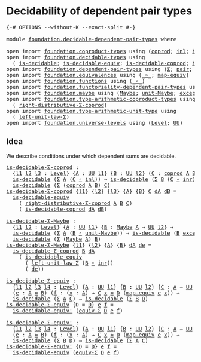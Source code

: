 # Decidability of dependent pair types

<pre class="Agda"><a id="49" class="Symbol">{-#</a> <a id="53" class="Keyword">OPTIONS</a> <a id="61" class="Pragma">--without-K</a> <a id="73" class="Pragma">--exact-split</a> <a id="87" class="Symbol">#-}</a>

<a id="92" class="Keyword">module</a> <a id="99" href="foundation.decidable-dependent-pair-types.html" class="Module">foundation.decidable-dependent-pair-types</a> <a id="141" class="Keyword">where</a>

<a id="148" class="Keyword">open</a> <a id="153" class="Keyword">import</a> <a id="160" href="foundation.coproduct-types.html" class="Module">foundation.coproduct-types</a> <a id="187" class="Keyword">using</a> <a id="193" class="Symbol">(</a><a id="194" href="foundation.coproduct-types.html#1168" class="Datatype">coprod</a><a id="200" class="Symbol">;</a> <a id="202" href="foundation.coproduct-types.html#1239" class="InductiveConstructor">inl</a><a id="205" class="Symbol">;</a> <a id="207" href="foundation.coproduct-types.html#1262" class="InductiveConstructor">inr</a><a id="210" class="Symbol">)</a>
<a id="212" class="Keyword">open</a> <a id="217" class="Keyword">import</a> <a id="224" href="foundation.decidable-types.html" class="Module">foundation.decidable-types</a> <a id="251" class="Keyword">using</a>
  <a id="259" class="Symbol">(</a> <a id="261" href="foundation.decidable-types.html#1905" class="Function">is-decidable</a><a id="273" class="Symbol">;</a> <a id="275" href="foundation.decidable-types.html#5701" class="Function">is-decidable-equiv</a><a id="293" class="Symbol">;</a> <a id="295" href="foundation.decidable-types.html#2953" class="Function">is-decidable-coprod</a><a id="314" class="Symbol">;</a> <a id="316" href="foundation.decidable-types.html#5847" class="Function">is-decidable-equiv&#39;</a><a id="335" class="Symbol">)</a>
<a id="337" class="Keyword">open</a> <a id="342" class="Keyword">import</a> <a id="349" href="foundation.dependent-pair-types.html" class="Module">foundation.dependent-pair-types</a> <a id="381" class="Keyword">using</a> <a id="387" class="Symbol">(</a><a id="388" href="foundation-core.dependent-pair-types.html#515" class="Record">Σ</a><a id="389" class="Symbol">;</a> <a id="391" href="foundation-core.dependent-pair-types.html#588" class="InductiveConstructor">pair</a><a id="395" class="Symbol">;</a> <a id="397" href="foundation-core.dependent-pair-types.html#605" class="Field">pr1</a><a id="400" class="Symbol">;</a> <a id="402" href="foundation-core.dependent-pair-types.html#617" class="Field">pr2</a><a id="405" class="Symbol">)</a>
<a id="407" class="Keyword">open</a> <a id="412" class="Keyword">import</a> <a id="419" href="foundation.equivalences.html" class="Module">foundation.equivalences</a> <a id="443" class="Keyword">using</a> <a id="449" class="Symbol">(</a><a id="450" href="foundation-core.equivalences.html#1621" class="Function Operator">_≃_</a><a id="453" class="Symbol">;</a> <a id="455" href="foundation-core.equivalences.html#1821" class="Function">map-equiv</a><a id="464" class="Symbol">)</a>
<a id="466" class="Keyword">open</a> <a id="471" class="Keyword">import</a> <a id="478" href="foundation.functions.html" class="Module">foundation.functions</a> <a id="499" class="Keyword">using</a> <a id="505" class="Symbol">(</a><a id="506" href="foundation-core.functions.html#420" class="Function Operator">_∘_</a><a id="509" class="Symbol">)</a>
<a id="511" class="Keyword">open</a> <a id="516" class="Keyword">import</a> <a id="523" href="foundation.functoriality-dependent-pair-types.html" class="Module">foundation.functoriality-dependent-pair-types</a> <a id="569" class="Keyword">using</a> <a id="575" class="Symbol">(</a><a id="576" href="foundation-core.functoriality-dependent-pair-types.html#10434" class="Function">equiv-Σ</a><a id="583" class="Symbol">)</a>
<a id="585" class="Keyword">open</a> <a id="590" class="Keyword">import</a> <a id="597" href="foundation.maybe.html" class="Module">foundation.maybe</a> <a id="614" class="Keyword">using</a> <a id="620" class="Symbol">(</a><a id="621" href="foundation.maybe.html#1449" class="Function">Maybe</a><a id="626" class="Symbol">;</a> <a id="628" href="foundation.maybe.html#1508" class="Function">unit-Maybe</a><a id="638" class="Symbol">;</a> <a id="640" href="foundation.maybe.html#1576" class="Function">exception-Maybe</a><a id="655" class="Symbol">)</a>
<a id="657" class="Keyword">open</a> <a id="662" class="Keyword">import</a> <a id="669" href="foundation.type-arithmetic-coproduct-types.html" class="Module">foundation.type-arithmetic-coproduct-types</a> <a id="712" class="Keyword">using</a>
  <a id="720" class="Symbol">(</a> <a id="722" href="foundation.type-arithmetic-coproduct-types.html#5566" class="Function">right-distributive-Σ-coprod</a><a id="749" class="Symbol">)</a>
<a id="751" class="Keyword">open</a> <a id="756" class="Keyword">import</a> <a id="763" href="foundation.type-arithmetic-unit-type.html" class="Module">foundation.type-arithmetic-unit-type</a> <a id="800" class="Keyword">using</a>
  <a id="808" class="Symbol">(</a> <a id="810" href="foundation.type-arithmetic-unit-type.html#1542" class="Function">left-unit-law-Σ</a><a id="825" class="Symbol">)</a>
<a id="827" class="Keyword">open</a> <a id="832" class="Keyword">import</a> <a id="839" href="foundation.universe-levels.html" class="Module">foundation.universe-levels</a> <a id="866" class="Keyword">using</a> <a id="872" class="Symbol">(</a><a id="873" href="Agda.Primitive.html#597" class="Postulate">Level</a><a id="878" class="Symbol">;</a> <a id="880" href="foundation-core.universe-levels.html#235" class="Primitive">UU</a><a id="882" class="Symbol">)</a>
</pre>
## Idea

We describe conditions under which dependent sums are decidable.

<pre class="Agda"><a id="is-decidable-Σ-coprod"></a><a id="972" href="foundation.decidable-dependent-pair-types.html#972" class="Function">is-decidable-Σ-coprod</a> <a id="994" class="Symbol">:</a>
  <a id="998" class="Symbol">{</a><a id="999" href="foundation.decidable-dependent-pair-types.html#999" class="Bound">l1</a> <a id="1002" href="foundation.decidable-dependent-pair-types.html#1002" class="Bound">l2</a> <a id="1005" href="foundation.decidable-dependent-pair-types.html#1005" class="Bound">l3</a> <a id="1008" class="Symbol">:</a> <a id="1010" href="Agda.Primitive.html#597" class="Postulate">Level</a><a id="1015" class="Symbol">}</a> <a id="1017" class="Symbol">{</a><a id="1018" href="foundation.decidable-dependent-pair-types.html#1018" class="Bound">A</a> <a id="1020" class="Symbol">:</a> <a id="1022" href="foundation-core.universe-levels.html#235" class="Primitive">UU</a> <a id="1025" href="foundation.decidable-dependent-pair-types.html#999" class="Bound">l1</a><a id="1027" class="Symbol">}</a> <a id="1029" class="Symbol">{</a><a id="1030" href="foundation.decidable-dependent-pair-types.html#1030" class="Bound">B</a> <a id="1032" class="Symbol">:</a> <a id="1034" href="foundation-core.universe-levels.html#235" class="Primitive">UU</a> <a id="1037" href="foundation.decidable-dependent-pair-types.html#1002" class="Bound">l2</a><a id="1039" class="Symbol">}</a> <a id="1041" class="Symbol">(</a><a id="1042" href="foundation.decidable-dependent-pair-types.html#1042" class="Bound">C</a> <a id="1044" class="Symbol">:</a> <a id="1046" href="foundation.coproduct-types.html#1168" class="Datatype">coprod</a> <a id="1053" href="foundation.decidable-dependent-pair-types.html#1018" class="Bound">A</a> <a id="1055" href="foundation.decidable-dependent-pair-types.html#1030" class="Bound">B</a> <a id="1057" class="Symbol">→</a> <a id="1059" href="foundation-core.universe-levels.html#235" class="Primitive">UU</a> <a id="1062" href="foundation.decidable-dependent-pair-types.html#1005" class="Bound">l3</a><a id="1064" class="Symbol">)</a> <a id="1066" class="Symbol">→</a>
  <a id="1070" href="foundation.decidable-types.html#1905" class="Function">is-decidable</a> <a id="1083" class="Symbol">(</a><a id="1084" href="foundation-core.dependent-pair-types.html#515" class="Record">Σ</a> <a id="1086" href="foundation.decidable-dependent-pair-types.html#1018" class="Bound">A</a> <a id="1088" class="Symbol">(</a><a id="1089" href="foundation.decidable-dependent-pair-types.html#1042" class="Bound">C</a> <a id="1091" href="foundation-core.functions.html#420" class="Function Operator">∘</a> <a id="1093" href="foundation.coproduct-types.html#1239" class="InductiveConstructor">inl</a><a id="1096" class="Symbol">))</a> <a id="1099" class="Symbol">→</a> <a id="1101" href="foundation.decidable-types.html#1905" class="Function">is-decidable</a> <a id="1114" class="Symbol">(</a><a id="1115" href="foundation-core.dependent-pair-types.html#515" class="Record">Σ</a> <a id="1117" href="foundation.decidable-dependent-pair-types.html#1030" class="Bound">B</a> <a id="1119" class="Symbol">(</a><a id="1120" href="foundation.decidable-dependent-pair-types.html#1042" class="Bound">C</a> <a id="1122" href="foundation-core.functions.html#420" class="Function Operator">∘</a> <a id="1124" href="foundation.coproduct-types.html#1262" class="InductiveConstructor">inr</a><a id="1127" class="Symbol">))</a> <a id="1130" class="Symbol">→</a>
  <a id="1134" href="foundation.decidable-types.html#1905" class="Function">is-decidable</a> <a id="1147" class="Symbol">(</a><a id="1148" href="foundation-core.dependent-pair-types.html#515" class="Record">Σ</a> <a id="1150" class="Symbol">(</a><a id="1151" href="foundation.coproduct-types.html#1168" class="Datatype">coprod</a> <a id="1158" href="foundation.decidable-dependent-pair-types.html#1018" class="Bound">A</a> <a id="1160" href="foundation.decidable-dependent-pair-types.html#1030" class="Bound">B</a><a id="1161" class="Symbol">)</a> <a id="1163" href="foundation.decidable-dependent-pair-types.html#1042" class="Bound">C</a><a id="1164" class="Symbol">)</a>
<a id="1166" href="foundation.decidable-dependent-pair-types.html#972" class="Function">is-decidable-Σ-coprod</a> <a id="1188" class="Symbol">{</a><a id="1189" href="foundation.decidable-dependent-pair-types.html#1189" class="Bound">l1</a><a id="1191" class="Symbol">}</a> <a id="1193" class="Symbol">{</a><a id="1194" href="foundation.decidable-dependent-pair-types.html#1194" class="Bound">l2</a><a id="1196" class="Symbol">}</a> <a id="1198" class="Symbol">{</a><a id="1199" href="foundation.decidable-dependent-pair-types.html#1199" class="Bound">l3</a><a id="1201" class="Symbol">}</a> <a id="1203" class="Symbol">{</a><a id="1204" href="foundation.decidable-dependent-pair-types.html#1204" class="Bound">A</a><a id="1205" class="Symbol">}</a> <a id="1207" class="Symbol">{</a><a id="1208" href="foundation.decidable-dependent-pair-types.html#1208" class="Bound">B</a><a id="1209" class="Symbol">}</a> <a id="1211" href="foundation.decidable-dependent-pair-types.html#1211" class="Bound">C</a> <a id="1213" href="foundation.decidable-dependent-pair-types.html#1213" class="Bound">dA</a> <a id="1216" href="foundation.decidable-dependent-pair-types.html#1216" class="Bound">dB</a> <a id="1219" class="Symbol">=</a>
  <a id="1223" href="foundation.decidable-types.html#5701" class="Function">is-decidable-equiv</a>
    <a id="1246" class="Symbol">(</a> <a id="1248" href="foundation.type-arithmetic-coproduct-types.html#5566" class="Function">right-distributive-Σ-coprod</a> <a id="1276" href="foundation.decidable-dependent-pair-types.html#1204" class="Bound">A</a> <a id="1278" href="foundation.decidable-dependent-pair-types.html#1208" class="Bound">B</a> <a id="1280" href="foundation.decidable-dependent-pair-types.html#1211" class="Bound">C</a><a id="1281" class="Symbol">)</a>
    <a id="1287" class="Symbol">(</a> <a id="1289" href="foundation.decidable-types.html#2953" class="Function">is-decidable-coprod</a> <a id="1309" href="foundation.decidable-dependent-pair-types.html#1213" class="Bound">dA</a> <a id="1312" href="foundation.decidable-dependent-pair-types.html#1216" class="Bound">dB</a><a id="1314" class="Symbol">)</a>

<a id="is-decidable-Σ-Maybe"></a><a id="1317" href="foundation.decidable-dependent-pair-types.html#1317" class="Function">is-decidable-Σ-Maybe</a> <a id="1338" class="Symbol">:</a>
  <a id="1342" class="Symbol">{</a><a id="1343" href="foundation.decidable-dependent-pair-types.html#1343" class="Bound">l1</a> <a id="1346" href="foundation.decidable-dependent-pair-types.html#1346" class="Bound">l2</a> <a id="1349" class="Symbol">:</a> <a id="1351" href="Agda.Primitive.html#597" class="Postulate">Level</a><a id="1356" class="Symbol">}</a> <a id="1358" class="Symbol">{</a><a id="1359" href="foundation.decidable-dependent-pair-types.html#1359" class="Bound">A</a> <a id="1361" class="Symbol">:</a> <a id="1363" href="foundation-core.universe-levels.html#235" class="Primitive">UU</a> <a id="1366" href="foundation.decidable-dependent-pair-types.html#1343" class="Bound">l1</a><a id="1368" class="Symbol">}</a> <a id="1370" class="Symbol">{</a><a id="1371" href="foundation.decidable-dependent-pair-types.html#1371" class="Bound">B</a> <a id="1373" class="Symbol">:</a> <a id="1375" href="foundation.maybe.html#1449" class="Function">Maybe</a> <a id="1381" href="foundation.decidable-dependent-pair-types.html#1359" class="Bound">A</a> <a id="1383" class="Symbol">→</a> <a id="1385" href="foundation-core.universe-levels.html#235" class="Primitive">UU</a> <a id="1388" href="foundation.decidable-dependent-pair-types.html#1346" class="Bound">l2</a><a id="1390" class="Symbol">}</a> <a id="1392" class="Symbol">→</a>
  <a id="1396" href="foundation.decidable-types.html#1905" class="Function">is-decidable</a> <a id="1409" class="Symbol">(</a><a id="1410" href="foundation-core.dependent-pair-types.html#515" class="Record">Σ</a> <a id="1412" href="foundation.decidable-dependent-pair-types.html#1359" class="Bound">A</a> <a id="1414" class="Symbol">(</a><a id="1415" href="foundation.decidable-dependent-pair-types.html#1371" class="Bound">B</a> <a id="1417" href="foundation-core.functions.html#420" class="Function Operator">∘</a> <a id="1419" href="foundation.maybe.html#1508" class="Function">unit-Maybe</a><a id="1429" class="Symbol">))</a> <a id="1432" class="Symbol">→</a> <a id="1434" href="foundation.decidable-types.html#1905" class="Function">is-decidable</a> <a id="1447" class="Symbol">(</a><a id="1448" href="foundation.decidable-dependent-pair-types.html#1371" class="Bound">B</a> <a id="1450" href="foundation.maybe.html#1576" class="Function">exception-Maybe</a><a id="1465" class="Symbol">)</a> <a id="1467" class="Symbol">→</a>
  <a id="1471" href="foundation.decidable-types.html#1905" class="Function">is-decidable</a> <a id="1484" class="Symbol">(</a><a id="1485" href="foundation-core.dependent-pair-types.html#515" class="Record">Σ</a> <a id="1487" class="Symbol">(</a><a id="1488" href="foundation.maybe.html#1449" class="Function">Maybe</a> <a id="1494" href="foundation.decidable-dependent-pair-types.html#1359" class="Bound">A</a><a id="1495" class="Symbol">)</a> <a id="1497" href="foundation.decidable-dependent-pair-types.html#1371" class="Bound">B</a><a id="1498" class="Symbol">)</a>
<a id="1500" href="foundation.decidable-dependent-pair-types.html#1317" class="Function">is-decidable-Σ-Maybe</a> <a id="1521" class="Symbol">{</a><a id="1522" href="foundation.decidable-dependent-pair-types.html#1522" class="Bound">l1</a><a id="1524" class="Symbol">}</a> <a id="1526" class="Symbol">{</a><a id="1527" href="foundation.decidable-dependent-pair-types.html#1527" class="Bound">l2</a><a id="1529" class="Symbol">}</a> <a id="1531" class="Symbol">{</a><a id="1532" href="foundation.decidable-dependent-pair-types.html#1532" class="Bound">A</a><a id="1533" class="Symbol">}</a> <a id="1535" class="Symbol">{</a><a id="1536" href="foundation.decidable-dependent-pair-types.html#1536" class="Bound">B</a><a id="1537" class="Symbol">}</a> <a id="1539" href="foundation.decidable-dependent-pair-types.html#1539" class="Bound">dA</a> <a id="1542" href="foundation.decidable-dependent-pair-types.html#1542" class="Bound">de</a> <a id="1545" class="Symbol">=</a>
  <a id="1549" href="foundation.decidable-dependent-pair-types.html#972" class="Function">is-decidable-Σ-coprod</a> <a id="1571" href="foundation.decidable-dependent-pair-types.html#1536" class="Bound">B</a> <a id="1573" href="foundation.decidable-dependent-pair-types.html#1539" class="Bound">dA</a>
    <a id="1580" class="Symbol">(</a> <a id="1582" href="foundation.decidable-types.html#5701" class="Function">is-decidable-equiv</a>
      <a id="1607" class="Symbol">(</a> <a id="1609" href="foundation.type-arithmetic-unit-type.html#1542" class="Function">left-unit-law-Σ</a> <a id="1625" class="Symbol">(</a><a id="1626" href="foundation.decidable-dependent-pair-types.html#1536" class="Bound">B</a> <a id="1628" href="foundation-core.functions.html#420" class="Function Operator">∘</a> <a id="1630" href="foundation.coproduct-types.html#1262" class="InductiveConstructor">inr</a><a id="1633" class="Symbol">))</a>
      <a id="1642" class="Symbol">(</a> <a id="1644" href="foundation.decidable-dependent-pair-types.html#1542" class="Bound">de</a><a id="1646" class="Symbol">))</a>

<a id="is-decidable-Σ-equiv"></a><a id="1650" href="foundation.decidable-dependent-pair-types.html#1650" class="Function">is-decidable-Σ-equiv</a> <a id="1671" class="Symbol">:</a>
  <a id="1675" class="Symbol">{</a><a id="1676" href="foundation.decidable-dependent-pair-types.html#1676" class="Bound">l1</a> <a id="1679" href="foundation.decidable-dependent-pair-types.html#1679" class="Bound">l2</a> <a id="1682" href="foundation.decidable-dependent-pair-types.html#1682" class="Bound">l3</a> <a id="1685" href="foundation.decidable-dependent-pair-types.html#1685" class="Bound">l4</a> <a id="1688" class="Symbol">:</a> <a id="1690" href="Agda.Primitive.html#597" class="Postulate">Level</a><a id="1695" class="Symbol">}</a> <a id="1697" class="Symbol">{</a><a id="1698" href="foundation.decidable-dependent-pair-types.html#1698" class="Bound">A</a> <a id="1700" class="Symbol">:</a> <a id="1702" href="foundation-core.universe-levels.html#235" class="Primitive">UU</a> <a id="1705" href="foundation.decidable-dependent-pair-types.html#1676" class="Bound">l1</a><a id="1707" class="Symbol">}</a> <a id="1709" class="Symbol">{</a><a id="1710" href="foundation.decidable-dependent-pair-types.html#1710" class="Bound">B</a> <a id="1712" class="Symbol">:</a> <a id="1714" href="foundation-core.universe-levels.html#235" class="Primitive">UU</a> <a id="1717" href="foundation.decidable-dependent-pair-types.html#1679" class="Bound">l2</a><a id="1719" class="Symbol">}</a> <a id="1721" class="Symbol">{</a><a id="1722" href="foundation.decidable-dependent-pair-types.html#1722" class="Bound">C</a> <a id="1724" class="Symbol">:</a> <a id="1726" href="foundation.decidable-dependent-pair-types.html#1698" class="Bound">A</a> <a id="1728" class="Symbol">→</a> <a id="1730" href="foundation-core.universe-levels.html#235" class="Primitive">UU</a> <a id="1733" href="foundation.decidable-dependent-pair-types.html#1682" class="Bound">l3</a><a id="1735" class="Symbol">}</a> <a id="1737" class="Symbol">{</a><a id="1738" href="foundation.decidable-dependent-pair-types.html#1738" class="Bound">D</a> <a id="1740" class="Symbol">:</a> <a id="1742" href="foundation.decidable-dependent-pair-types.html#1710" class="Bound">B</a> <a id="1744" class="Symbol">→</a> <a id="1746" href="foundation-core.universe-levels.html#235" class="Primitive">UU</a> <a id="1749" href="foundation.decidable-dependent-pair-types.html#1685" class="Bound">l4</a><a id="1751" class="Symbol">}</a>
  <a id="1755" class="Symbol">(</a><a id="1756" href="foundation.decidable-dependent-pair-types.html#1756" class="Bound">e</a> <a id="1758" class="Symbol">:</a> <a id="1760" href="foundation.decidable-dependent-pair-types.html#1698" class="Bound">A</a> <a id="1762" href="foundation-core.equivalences.html#1621" class="Function Operator">≃</a> <a id="1764" href="foundation.decidable-dependent-pair-types.html#1710" class="Bound">B</a><a id="1765" class="Symbol">)</a> <a id="1767" class="Symbol">(</a><a id="1768" href="foundation.decidable-dependent-pair-types.html#1768" class="Bound">f</a> <a id="1770" class="Symbol">:</a> <a id="1772" class="Symbol">(</a><a id="1773" href="foundation.decidable-dependent-pair-types.html#1773" class="Bound">x</a> <a id="1775" class="Symbol">:</a> <a id="1777" href="foundation.decidable-dependent-pair-types.html#1698" class="Bound">A</a><a id="1778" class="Symbol">)</a> <a id="1780" class="Symbol">→</a> <a id="1782" href="foundation.decidable-dependent-pair-types.html#1722" class="Bound">C</a> <a id="1784" href="foundation.decidable-dependent-pair-types.html#1773" class="Bound">x</a> <a id="1786" href="foundation-core.equivalences.html#1621" class="Function Operator">≃</a> <a id="1788" href="foundation.decidable-dependent-pair-types.html#1738" class="Bound">D</a> <a id="1790" class="Symbol">(</a><a id="1791" href="foundation-core.equivalences.html#1821" class="Function">map-equiv</a> <a id="1801" href="foundation.decidable-dependent-pair-types.html#1756" class="Bound">e</a> <a id="1803" href="foundation.decidable-dependent-pair-types.html#1773" class="Bound">x</a><a id="1804" class="Symbol">))</a> <a id="1807" class="Symbol">→</a>
  <a id="1811" href="foundation.decidable-types.html#1905" class="Function">is-decidable</a> <a id="1824" class="Symbol">(</a><a id="1825" href="foundation-core.dependent-pair-types.html#515" class="Record">Σ</a> <a id="1827" href="foundation.decidable-dependent-pair-types.html#1698" class="Bound">A</a> <a id="1829" href="foundation.decidable-dependent-pair-types.html#1722" class="Bound">C</a><a id="1830" class="Symbol">)</a> <a id="1832" class="Symbol">→</a> <a id="1834" href="foundation.decidable-types.html#1905" class="Function">is-decidable</a> <a id="1847" class="Symbol">(</a><a id="1848" href="foundation-core.dependent-pair-types.html#515" class="Record">Σ</a> <a id="1850" href="foundation.decidable-dependent-pair-types.html#1710" class="Bound">B</a> <a id="1852" href="foundation.decidable-dependent-pair-types.html#1738" class="Bound">D</a><a id="1853" class="Symbol">)</a>
<a id="1855" href="foundation.decidable-dependent-pair-types.html#1650" class="Function">is-decidable-Σ-equiv</a> <a id="1876" class="Symbol">{</a><a id="1877" class="Argument">D</a> <a id="1879" class="Symbol">=</a> <a id="1881" href="foundation.decidable-dependent-pair-types.html#1881" class="Bound">D</a><a id="1882" class="Symbol">}</a> <a id="1884" href="foundation.decidable-dependent-pair-types.html#1884" class="Bound">e</a> <a id="1886" href="foundation.decidable-dependent-pair-types.html#1886" class="Bound">f</a> <a id="1888" class="Symbol">=</a>
  <a id="1892" href="foundation.decidable-types.html#5847" class="Function">is-decidable-equiv&#39;</a> <a id="1912" class="Symbol">(</a><a id="1913" href="foundation-core.functoriality-dependent-pair-types.html#10434" class="Function">equiv-Σ</a> <a id="1921" href="foundation.decidable-dependent-pair-types.html#1881" class="Bound">D</a> <a id="1923" href="foundation.decidable-dependent-pair-types.html#1884" class="Bound">e</a> <a id="1925" href="foundation.decidable-dependent-pair-types.html#1886" class="Bound">f</a><a id="1926" class="Symbol">)</a>

<a id="is-decidable-Σ-equiv&#39;"></a><a id="1929" href="foundation.decidable-dependent-pair-types.html#1929" class="Function">is-decidable-Σ-equiv&#39;</a> <a id="1951" class="Symbol">:</a>
  <a id="1955" class="Symbol">{</a><a id="1956" href="foundation.decidable-dependent-pair-types.html#1956" class="Bound">l1</a> <a id="1959" href="foundation.decidable-dependent-pair-types.html#1959" class="Bound">l2</a> <a id="1962" href="foundation.decidable-dependent-pair-types.html#1962" class="Bound">l3</a> <a id="1965" href="foundation.decidable-dependent-pair-types.html#1965" class="Bound">l4</a> <a id="1968" class="Symbol">:</a> <a id="1970" href="Agda.Primitive.html#597" class="Postulate">Level</a><a id="1975" class="Symbol">}</a> <a id="1977" class="Symbol">{</a><a id="1978" href="foundation.decidable-dependent-pair-types.html#1978" class="Bound">A</a> <a id="1980" class="Symbol">:</a> <a id="1982" href="foundation-core.universe-levels.html#235" class="Primitive">UU</a> <a id="1985" href="foundation.decidable-dependent-pair-types.html#1956" class="Bound">l1</a><a id="1987" class="Symbol">}</a> <a id="1989" class="Symbol">{</a><a id="1990" href="foundation.decidable-dependent-pair-types.html#1990" class="Bound">B</a> <a id="1992" class="Symbol">:</a> <a id="1994" href="foundation-core.universe-levels.html#235" class="Primitive">UU</a> <a id="1997" href="foundation.decidable-dependent-pair-types.html#1959" class="Bound">l2</a><a id="1999" class="Symbol">}</a> <a id="2001" class="Symbol">{</a><a id="2002" href="foundation.decidable-dependent-pair-types.html#2002" class="Bound">C</a> <a id="2004" class="Symbol">:</a> <a id="2006" href="foundation.decidable-dependent-pair-types.html#1978" class="Bound">A</a> <a id="2008" class="Symbol">→</a> <a id="2010" href="foundation-core.universe-levels.html#235" class="Primitive">UU</a> <a id="2013" href="foundation.decidable-dependent-pair-types.html#1962" class="Bound">l3</a><a id="2015" class="Symbol">}</a> <a id="2017" class="Symbol">{</a><a id="2018" href="foundation.decidable-dependent-pair-types.html#2018" class="Bound">D</a> <a id="2020" class="Symbol">:</a> <a id="2022" href="foundation.decidable-dependent-pair-types.html#1990" class="Bound">B</a> <a id="2024" class="Symbol">→</a> <a id="2026" href="foundation-core.universe-levels.html#235" class="Primitive">UU</a> <a id="2029" href="foundation.decidable-dependent-pair-types.html#1965" class="Bound">l4</a><a id="2031" class="Symbol">}</a>
  <a id="2035" class="Symbol">(</a><a id="2036" href="foundation.decidable-dependent-pair-types.html#2036" class="Bound">e</a> <a id="2038" class="Symbol">:</a> <a id="2040" href="foundation.decidable-dependent-pair-types.html#1978" class="Bound">A</a> <a id="2042" href="foundation-core.equivalences.html#1621" class="Function Operator">≃</a> <a id="2044" href="foundation.decidable-dependent-pair-types.html#1990" class="Bound">B</a><a id="2045" class="Symbol">)</a> <a id="2047" class="Symbol">(</a><a id="2048" href="foundation.decidable-dependent-pair-types.html#2048" class="Bound">f</a> <a id="2050" class="Symbol">:</a> <a id="2052" class="Symbol">(</a><a id="2053" href="foundation.decidable-dependent-pair-types.html#2053" class="Bound">x</a> <a id="2055" class="Symbol">:</a> <a id="2057" href="foundation.decidable-dependent-pair-types.html#1978" class="Bound">A</a><a id="2058" class="Symbol">)</a> <a id="2060" class="Symbol">→</a> <a id="2062" href="foundation.decidable-dependent-pair-types.html#2002" class="Bound">C</a> <a id="2064" href="foundation.decidable-dependent-pair-types.html#2053" class="Bound">x</a> <a id="2066" href="foundation-core.equivalences.html#1621" class="Function Operator">≃</a> <a id="2068" href="foundation.decidable-dependent-pair-types.html#2018" class="Bound">D</a> <a id="2070" class="Symbol">(</a><a id="2071" href="foundation-core.equivalences.html#1821" class="Function">map-equiv</a> <a id="2081" href="foundation.decidable-dependent-pair-types.html#2036" class="Bound">e</a> <a id="2083" href="foundation.decidable-dependent-pair-types.html#2053" class="Bound">x</a><a id="2084" class="Symbol">))</a> <a id="2087" class="Symbol">→</a>
  <a id="2091" href="foundation.decidable-types.html#1905" class="Function">is-decidable</a> <a id="2104" class="Symbol">(</a><a id="2105" href="foundation-core.dependent-pair-types.html#515" class="Record">Σ</a> <a id="2107" href="foundation.decidable-dependent-pair-types.html#1990" class="Bound">B</a> <a id="2109" href="foundation.decidable-dependent-pair-types.html#2018" class="Bound">D</a><a id="2110" class="Symbol">)</a> <a id="2112" class="Symbol">→</a> <a id="2114" href="foundation.decidable-types.html#1905" class="Function">is-decidable</a> <a id="2127" class="Symbol">(</a><a id="2128" href="foundation-core.dependent-pair-types.html#515" class="Record">Σ</a> <a id="2130" href="foundation.decidable-dependent-pair-types.html#1978" class="Bound">A</a> <a id="2132" href="foundation.decidable-dependent-pair-types.html#2002" class="Bound">C</a><a id="2133" class="Symbol">)</a>
<a id="2135" href="foundation.decidable-dependent-pair-types.html#1929" class="Function">is-decidable-Σ-equiv&#39;</a> <a id="2157" class="Symbol">{</a><a id="2158" class="Argument">D</a> <a id="2160" class="Symbol">=</a> <a id="2162" href="foundation.decidable-dependent-pair-types.html#2162" class="Bound">D</a><a id="2163" class="Symbol">}</a> <a id="2165" href="foundation.decidable-dependent-pair-types.html#2165" class="Bound">e</a> <a id="2167" href="foundation.decidable-dependent-pair-types.html#2167" class="Bound">f</a> <a id="2169" class="Symbol">=</a>
  <a id="2173" href="foundation.decidable-types.html#5701" class="Function">is-decidable-equiv</a> <a id="2192" class="Symbol">(</a><a id="2193" href="foundation-core.functoriality-dependent-pair-types.html#10434" class="Function">equiv-Σ</a> <a id="2201" href="foundation.decidable-dependent-pair-types.html#2162" class="Bound">D</a> <a id="2203" href="foundation.decidable-dependent-pair-types.html#2165" class="Bound">e</a> <a id="2205" href="foundation.decidable-dependent-pair-types.html#2167" class="Bound">f</a><a id="2206" class="Symbol">)</a>
</pre>